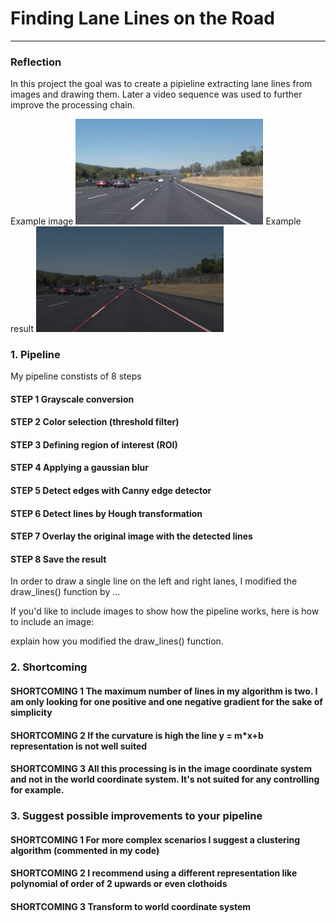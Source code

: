 # **Finding Lane Lines on the Road** 
---

### Reflection
In this project the goal was to create a pipieline extracting lane lines from images and drawing them.
Later a video sequence was used to further improve the processing chain.

Example image
<img src="test_images/solidWhiteCurve.jpg" width="300">
Example result
<img src="test_images_output/solidWhiteCurve.jpg" width="300">

### 1. Pipeline

My pipeline constists of 8 steps

#### STEP 1 Grayscale conversion
#### STEP 2 Color selection (threshold filter)
#### STEP 3 Defining region of interest (ROI)
#### STEP 4 Applying a gaussian blur
#### STEP 5 Detect edges with Canny edge detector
#### STEP 6 Detect lines by Hough transformation
#### STEP 7 Overlay the original image with the detected lines
#### STEP 8 Save the result

In order to draw a single line on the left and right lanes, I modified the draw_lines() function by ...

If you'd like to include images to show how the pipeline works, here is how to include an image: 

explain how you modified the draw_lines() function.


### 2. Shortcoming 

#### SHORTCOMING 1 The maximum number of lines in my algorithm is two. I am only looking for one positive and one negative gradient for the sake of simplicity

#### SHORTCOMING 2 If the curvature is high the line y = m*x+b representation is not well suited

#### SHORTCOMING 3 All this processing is in the image coordinate system and not in the world coordinate system. It's not suited for any controlling for example.


### 3. Suggest possible improvements to your pipeline

#### SHORTCOMING 1 For more complex scenarios I suggest a clustering algorithm (commented in my code)

#### SHORTCOMING 2 I recommend using a different representation like polynomial of order of 2 upwards or even clothoids

#### SHORTCOMING 3 Transform to world coordinate system

